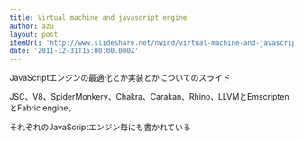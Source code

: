 ```yaml
---
title: Virtual machine and javascript engine
author: azu
layout: post
itemUrl: 'http://www.slideshare.net/nwind/virtual-machine-and-javascript-engine'
date: '2011-12-31T15:00:00.000Z'
---
```

JavaScriptエンジンの最適化とか実装とかについてのスライド

JSC、V8、SpiderMonkery、Chakra、Carakan、Rhino、LLVMとEmscriptenとFabric engine。

それぞれのJavaScriptエンジン毎にも書かれている
